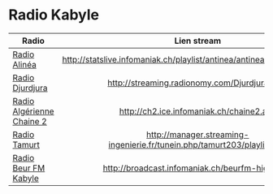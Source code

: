 # Radio Kabyle
| Radio        | Lien stream           | 
|----------|:-------------:|
|[Radio Alinéa](http://www.brtvconnect.com/page/radio.html)  |http://statslive.infomaniak.ch/playlist/antinea/antinea.mp3/playlist.m3u|
| [Radio Djurdjura](http://www.radiodjurdjura.com/) |http://streaming.radionomy.com/Djurdjuraradio| 
|[Radio Algérienne Chaine 2](http://www.algerie-radio.com/radio-chaine-2-en-direct)|http://ch2.ice.infomaniak.ch/chaine2.aac|
|[Radio Tamurt](http://radio.tamurt.info)|http://manager.streaming-ingenierie.fr/tunein.php/tamurt203/playlist.asx|
|[Radio Beur FM Kabyle](http://www.beurfm.net)|http://broadcast.infomaniak.ch/beurfm-high.mp3|
